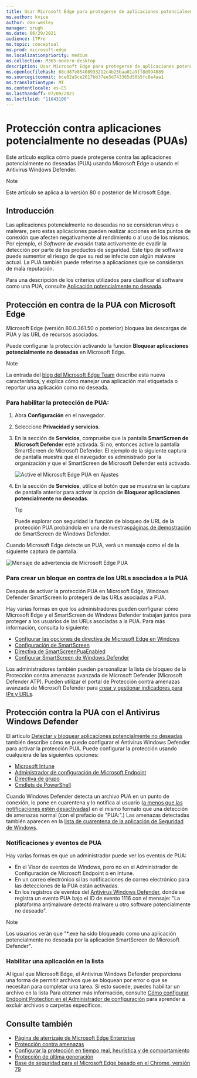 ```yaml
---
title: Usar Microsoft Edge para protegerse de aplicaciones potencialmente no deseadas
ms.author: kvice
author: dan-wesley
manager: srugh
ms.date: 06/29/2021
audience: ITPro
ms.topic: conceptual
ms.prod: microsoft-edge
ms.localizationpriority: medium
ms.collection: M365-modern-desktop
description: Usar Microsoft Edge para protegerse de aplicaciones potencialmente no deseadas
ms.openlocfilehash: 68cd87e85408933212c4b25baa01a9ff8d994089
ms.sourcegitcommit: bce02a5ce2617bb37ee5d743365d50b5fc8e4aa1
ms.translationtype: MT
ms.contentlocale: es-ES
ms.lasthandoff: 07/09/2021
ms.locfileid: "11643106"
---
```

# <a name="protect-against-potentially-unwanted-applications-puas"></a>Protección contra aplicaciones potencialmente no deseadas (PUAs)

Este artículo explica cómo puede protegerse contra las aplicaciones potencialmente no deseadas (PUA) usando Microsoft Edge o usando el Antivirus Windows Defender.

> [!NOTE]
> Este artículo se aplica a la versión 80 o posterior de Microsoft Edge.

## <a name="overview"></a>Introducción

Las aplicaciones potencialmente no deseadas no se consideran virus o malware, pero estas aplicaciones pueden realizar acciones en los puntos de conexión que afecten negativamente al rendimiento o al uso de los mismos. Por ejemplo, el *Software de evasión* trata activamente de evadir la detección por parte de los productos de seguridad. Este tipo de software puede aumentar el riesgo de que su red se infecte con algún malware actual. La PUA también puede referirse a aplicaciones que se consideran de mala reputación.

Para una descripción de los criterios utilizados para clasificar el software como una PUA, consulte [Aplicación potencialmente no deseada](/windows/security/threat-protection/intelligence/criteria#potentially-unwanted-application-pua).

## <a name="protect-against-pua-with-microsoft-edge"></a>Protección en contra de la PUA con Microsoft Edge

Microsoft Edge (versión 80.0.361.50 o posterior) bloquea las descargas de PUA y las URL de recursos asociados.

Puede configurar la protección activando la función **Bloquear aplicaciones potencialmente no deseadas** en Microsoft Edge.

> [!NOTE]
> La entrada del [blog del Microsoft Edge Team](https://blogs.windows.com/msedgedev/2020/02/27/protecting-users-potentially-unwanted-apps/) describe esta nueva característica, y explica cómo manejar una aplicación mal etiquetada o reportar una aplicación como no deseada.

### <a name="to-enable-pua-protection"></a>Para habilitar la protección de PUA:

1. Abra **Configuración** en el navegador.
2. Seleccione **Privacidad y servicios**.
3. En la sección de **Servicios**, compruebe que la pantalla **SmartScreen de Microsoft Defender** esté activada. Si no, entonces active la pantalla SmartScreen de Microsoft Defender. El ejemplo de la siguiente captura de pantalla muestra que el navegador es administrado por la organización y que el SmartScreen de Microsoft Defender está activado.

   ![Active el Microsoft Edge PUA en Ajustes](./media/microsoft-edge-potentially-unwanted-apps/security-pua-setup.png)

4. En la sección de **Servicios**, utilice el botón que se muestra en la captura de pantalla anterior para activar la opción de **Bloquear aplicaciones potencialmente no deseadas**.

   > [!TIP]
   > Puede explorar con seguridad la función de bloqueo de URL de la protección PUA probándola en una de nuestras[páginas de demostración](https://demo.smartscreen.msft.net/) de SmartScreen de Windows Defender.

Cuando Microsoft Edge detecte un PUA, verá un mensaje como el de la siguiente captura de pantalla.

   ![Mensaje de advertencia de Microsoft Edge PUA](./media/microsoft-edge-potentially-unwanted-apps/security-pua-msg.png)

### <a name="to-block-against-pua-associated-urls"></a>Para crear un bloque en contra de los URLs asociados a la PUA

Después de activar la protección PUA en Microsoft Edge, Windows Defender SmartScreen lo protegerá de las URLs asociadas a PUA.

Hay varias formas en que los administradores pueden configurar cómo Microsoft Edge y el SmartScreen de Windows Defender trabajan juntos para proteger a los usuarios de las URLs asociadas a la PUA. Para más información, consulta lo siguiente:

- [Configurar las opciones de directiva de Microsoft Edge en Windows](./configure-microsoft-edge.md)
- [Configuración de SmartScreen](./microsoft-edge-policies.md#smartscreen-settings)
- [Directiva de SmartScreenPuaEnabled](./microsoft-edge-policies.md#smartscreenpuaenabled)
- [Configurar SmartScreen de Windows Defender](/microsoft-edge/deploy/available-policies?source=docs#configure-windows-defender-smartscreen)

Los administradores también pueden personalizar la lista de bloqueo de la Protección contra amenazas avanzada de Microsoft Defender (Microsoft Defender ATP). Pueden utilizar el portal de Protección contra amenazas avanzada de Microsoft Defender para [crear y gestionar indicadores para IPs y URLs](/windows/security/threat-protection/microsoft-defender-atp/manage-indicators#create-indicators-for-ips-and-urlsdomains-preview).

## <a name="protect-against-pua-with-windows-defender-antivirus"></a>Protección contra la PUA con el Antivirus Windows Defender

El artículo [Detectar y bloquear aplicaciones potencialmente no deseadas](/windows/security/threat-protection/windows-defender-antivirus/detect-block-potentially-unwanted-apps-windows-defender-antivirus#windows-defender-antivirus) también describe cómo se puede configurar el Antivirus Windows Defender para activar la protección PUA. Puede configurar la protección usando cualquiera de las siguientes opciones:

- [Microsoft Intune](/windows/security/threat-protection/windows-defender-antivirus/detect-block-potentially-unwanted-apps-windows-defender-antivirus#use-intune-to-configure-pua-protection)
- [Administrador de configuración de Microsoft Endpoint](/windows/security/threat-protection/windows-defender-antivirus/detect-block-potentially-unwanted-apps-windows-defender-antivirus#use-configuration-manager-to-configure-pua-protection)
- [Directiva de grupo](/windows/security/threat-protection/windows-defender-antivirus/detect-block-potentially-unwanted-apps-windows-defender-antivirus#use-group-policy-to-configure-pua-protection)
- [Cmdlets de PowerShell](/windows/security/threat-protection/windows-defender-antivirus/detect-block-potentially-unwanted-apps-windows-defender-antivirus#use-powershell-cmdlets-to-configure-pua-protection)

Cuando Windows Defender detecta un archivo PUA en un punto de conexión, lo pone en cuarentena y lo notifica al usuario ([a menos que las notificaciones estén desactivadas](/windows/security/threat-protection/windows-defender-antivirus/configure-notifications-windows-defender-antivirus)) en el mismo formato que una detección de amenazas normal (con el prefacio de "PUA:".) Las amenazas detectadas también aparecen en la [lista de cuarentena de la aplicación de Seguridad de Windows](/windows/security/threat-protection/windows-defender-antivirus/windows-defender-security-center-antivirus#detection-history).

### <a name="pua-notifications-and-events"></a>Notificaciones y eventos de PUA

Hay varias formas en que un administrador puede ver los eventos de PUA:

- En el Visor de eventos de Windows, pero no en el Administrador de Configuración de Microsoft Endpoint o en Intune.
- En un correo electrónico si las notificaciones de correo electrónico para las detecciones de la PUA están activadas.
- En los registros de eventos del [Antivirus Windows Defender](/windows/security/threat-protection/windows-defender-antivirus/troubleshoot-windows-defender-antivirus), donde se registra un evento PUA bajo el ID de evento 1116 con el mensaje: "La plataforma antimalware detectó malware u otro software potencialmente no deseado".

> [!NOTE]
> Los usuarios verán que "*.exe ha sido bloqueado como una aplicación potencialmente no deseada por la aplicación SmartScreen de Microsoft Defender".

### <a name="allow-list-an-app"></a>Habilitar una aplicación en la lista

Al igual que Microsoft Edge, el Antivirus Windows Defender proporciona una forma de permitir archivos que se bloquean por error o que se necesitan para completar una tarea. Si esto sucede, puedes habilitar un archivo en la lista Para obtener más información, consulte [Cómo configurar Endpoint Protection en el Administrador de configuración](/previous-versions/system-center/system-center-2012-R2/hh508770(v=technet.10)#to-exclude-specific-files-or-folders) para aprender a excluir archivos o carpetas específicos.

## <a name="see-also"></a>Consulte también

- [Página de aterrizaje de Microsoft Edge Enterprise](https://aka.ms/EdgeEnterprise)
- [Protección contra amenazas](/windows/security/threat-protection/index)
- [Configurar la protección en tiempo real, heurística y de comportamiento](/windows/security/threat-protection/windows-defender-antivirus/configure-protection-features-windows-defender-antivirus)
- [Protección de última generación](/windows/security/threat-protection/windows-defender-antivirus/windows-defender-antivirus-in-windows-10)
- [Base de seguridad para el Microsoft Edge basado en el Chrome, versión 79](https://techcommunity.microsoft.com/t5/microsoft-security-baselines/security-baseline-final-for-chromium-based-microsoft-edge/ba-p/1111863)
